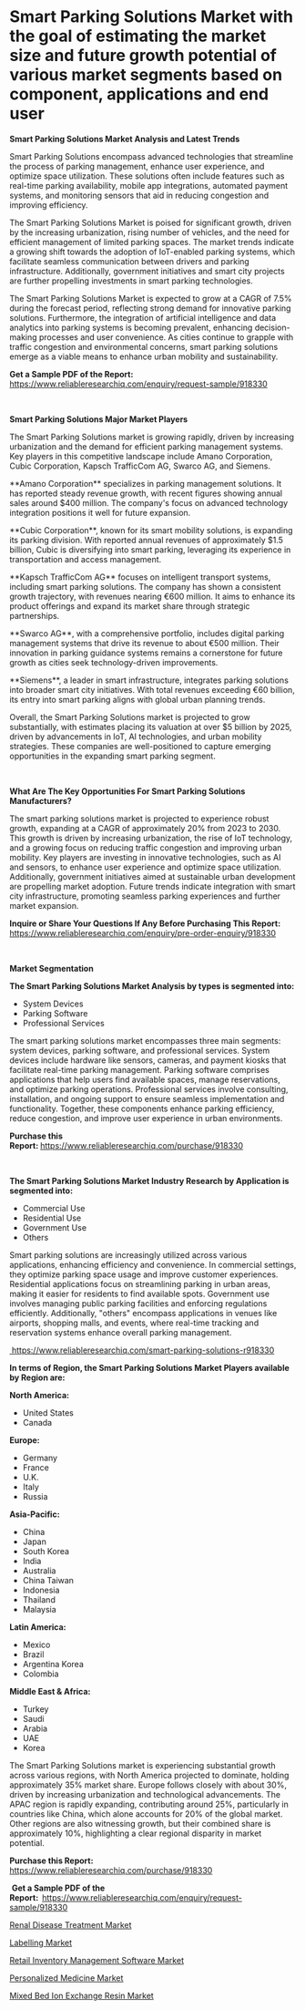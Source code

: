 <p><h1>Smart Parking Solutions Market with the goal of estimating the market size and future growth potential of various market segments based on component, applications and end user</h1></p><p><strong>Smart Parking Solutions Market Analysis and Latest Trends</strong></p>
<p><p>Smart Parking Solutions encompass advanced technologies that streamline the process of parking management, enhance user experience, and optimize space utilization. These solutions often include features such as real-time parking availability, mobile app integrations, automated payment systems, and monitoring sensors that aid in reducing congestion and improving efficiency. </p><p>The Smart Parking Solutions Market is poised for significant growth, driven by the increasing urbanization, rising number of vehicles, and the need for efficient management of limited parking spaces. The market trends indicate a growing shift towards the adoption of IoT-enabled parking systems, which facilitate seamless communication between drivers and parking infrastructure. Additionally, government initiatives and smart city projects are further propelling investments in smart parking technologies.</p><p>The Smart Parking Solutions Market is expected to grow at a CAGR of 7.5% during the forecast period, reflecting strong demand for innovative parking solutions. Furthermore, the integration of artificial intelligence and data analytics into parking systems is becoming prevalent, enhancing decision-making processes and user convenience. As cities continue to grapple with traffic congestion and environmental concerns, smart parking solutions emerge as a viable means to enhance urban mobility and sustainability.</p></p>
<p><strong>Get a Sample PDF of the Report:&nbsp;</strong> <a href="https://www.reliableresearchiq.com/enquiry/request-sample/918330?utm_campaign=1082&utm_medium=2&utm_source=Github&utm_content=ia&utm_term=07032025&utm_id=smart-parking-solutions">https://www.reliableresearchiq.com/enquiry/request-sample/918330</a></p>
<p>&nbsp;</p>
<p><strong>Smart Parking Solutions Major Market Players</strong></p>
<p><p>The Smart Parking Solutions market is growing rapidly, driven by increasing urbanization and the demand for efficient parking management systems. Key players in this competitive landscape include Amano Corporation, Cubic Corporation, Kapsch TrafficCom AG, Swarco AG, and Siemens.</p><p>**Amano Corporation** specializes in parking management solutions. It has reported steady revenue growth, with recent figures showing annual sales around $400 million. The company's focus on advanced technology integration positions it well for future expansion.</p><p>**Cubic Corporation**, known for its smart mobility solutions, is expanding its parking division. With reported annual revenues of approximately $1.5 billion, Cubic is diversifying into smart parking, leveraging its experience in transportation and access management.</p><p>**Kapsch TrafficCom AG** focuses on intelligent transport systems, including smart parking solutions. The company has shown a consistent growth trajectory, with revenues nearing €600 million. It aims to enhance its product offerings and expand its market share through strategic partnerships.</p><p>**Swarco AG**, with a comprehensive portfolio, includes digital parking management systems that drive its revenue to about €500 million. Their innovation in parking guidance systems remains a cornerstone for future growth as cities seek technology-driven improvements.</p><p>**Siemens**, a leader in smart infrastructure, integrates parking solutions into broader smart city initiatives. With total revenues exceeding €60 billion, its entry into smart parking aligns with global urban planning trends.</p><p>Overall, the Smart Parking Solutions market is projected to grow substantially, with estimates placing its valuation at over $5 billion by 2025, driven by advancements in IoT, AI technologies, and urban mobility strategies. These companies are well-positioned to capture emerging opportunities in the expanding smart parking segment.</p></p>
<p>&nbsp;</p>
<p><strong>What Are The Key Opportunities For Smart Parking Solutions Manufacturers?</strong></p>
<p><p>The smart parking solutions market is projected to experience robust growth, expanding at a CAGR of approximately 20% from 2023 to 2030. This growth is driven by increasing urbanization, the rise of IoT technology, and a growing focus on reducing traffic congestion and improving urban mobility. Key players are investing in innovative technologies, such as AI and sensors, to enhance user experience and optimize space utilization. Additionally, government initiatives aimed at sustainable urban development are propelling market adoption. Future trends indicate integration with smart city infrastructure, promoting seamless parking experiences and further market expansion.</p></p>
<p><strong>Inquire or Share Your Questions If Any Before Purchasing This Report:</strong> <a href="https://www.reliableresearchiq.com/enquiry/pre-order-enquiry/918330?utm_campaign=1082&utm_medium=2&utm_source=Github&utm_content=ia&utm_term=07032025&utm_id=smart-parking-solutions">https://www.reliableresearchiq.com/enquiry/pre-order-enquiry/918330</a></p>
<p>&nbsp;</p>
<p><strong>Market Segmentation</strong></p>
<p><strong>The Smart Parking Solutions Market Analysis by types is segmented into:</strong></p>
<p><ul><li>System Devices</li><li>Parking Software</li><li>Professional Services</li></ul></p>
<p><p>The smart parking solutions market encompasses three main segments: system devices, parking software, and professional services. System devices include hardware like sensors, cameras, and payment kiosks that facilitate real-time parking management. Parking software comprises applications that help users find available spaces, manage reservations, and optimize parking operations. Professional services involve consulting, installation, and ongoing support to ensure seamless implementation and functionality. Together, these components enhance parking efficiency, reduce congestion, and improve user experience in urban environments.</p></p>
<p><strong>Purchase this Report:&nbsp;</strong><a href="https://www.reliableresearchiq.com/purchase/918330?utm_campaign=1082&utm_medium=2&utm_source=Github&utm_content=ia&utm_term=07032025&utm_id=smart-parking-solutions">https://www.reliableresearchiq.com/purchase/918330</a></p>
<p>&nbsp;</p>
<p><strong>The Smart Parking Solutions Market Industry Research by Application is segmented into:</strong></p>
<p><ul><li>Commercial Use</li><li>Residential Use</li><li>Government Use</li><li>Others</li></ul></p>
<p><p>Smart parking solutions are increasingly utilized across various applications, enhancing efficiency and convenience. In commercial settings, they optimize parking space usage and improve customer experiences. Residential applications focus on streamlining parking in urban areas, making it easier for residents to find available spots. Government use involves managing public parking facilities and enforcing regulations efficiently. Additionally, "others" encompass applications in venues like airports, shopping malls, and events, where real-time tracking and reservation systems enhance overall parking management.</p></p>
<p><a href="https://www.reliableresearchiq.com/smart-parking-solutions-r918330?utm_campaign=1082&utm_medium=2&utm_source=Github&utm_content=ia&utm_term=07032025&utm_id=smart-parking-solutions">&nbsp;https://www.reliableresearchiq.com/smart-parking-solutions-r918330</a></p>
<p><strong>In terms of Region, the Smart Parking Solutions Market Players available by Region are:</strong></p>
<p>
    <p> <strong> North America: </strong>
        <ul>
            <li>United States</li>
            <li>Canada</li>
        </ul>
        </p> 
    <p> <strong> Europe: </strong>
        <ul>
            <li>Germany</li>
            <li>France</li>
            <li>U.K.</li>
            <li>Italy</li>
            <li>Russia</li>
        </ul>
        </p> 
    <p> <strong> Asia-Pacific: </strong>
        <ul>
            <li>China</li>
            <li>Japan</li>
            <li>South Korea</li>
            <li>India</li>
            <li>Australia</li>
            <li>China Taiwan</li>
            <li>Indonesia</li>
            <li>Thailand</li>
            <li>Malaysia</li>
        </ul>
        </p> 
    <p> <strong> Latin America: </strong>
        <ul>
            <li>Mexico</li>
            <li>Brazil</li>
            <li>Argentina Korea</li>
            <li>Colombia</li>
        </ul>
        </p> 
    <p> <strong> Middle East & Africa: </strong>
        <ul>
            <li>Turkey</li>
            <li>Saudi</li>
            <li>Arabia</li>
            <li>UAE</li>
            <li>Korea</li>
        </ul>
    </p>
    </p>
<p><p>The Smart Parking Solutions market is experiencing substantial growth across various regions, with North America projected to dominate, holding approximately 35% market share. Europe follows closely with about 30%, driven by increasing urbanization and technological advancements. The APAC region is rapidly expanding, contributing around 25%, particularly in countries like China, which alone accounts for 20% of the global market. Other regions are also witnessing growth, but their combined share is approximately 10%, highlighting a clear regional disparity in market potential.</p></p>
<p><strong>Purchase this Report: </strong><a href="https://www.reliableresearchiq.com/purchase/918330?utm_campaign=1082&utm_medium=2&utm_source=Github&utm_content=ia&utm_term=07032025&utm_id=smart-parking-solutions">https://www.reliableresearchiq.com/purchase/918330</a></p>
<p>&nbsp;<strong>Get a Sample PDF of the Report:&nbsp;&nbsp;</strong><a href="https://www.reliableresearchiq.com/enquiry/request-sample/918330?utm_campaign=1082&utm_medium=2&utm_source=Github&utm_content=ia&utm_term=07032025&utm_id=smart-parking-solutions">https://www.reliableresearchiq.com/enquiry/request-sample/918330</a></p>
<p><strong></strong></p>
<p><p><a href="https://github.com/aijazdeitzbq/Market-Research-Report-List-1/blob/main/renal-disease-treatment-market.md?utm_campaign=1082&utm_medium=2&utm_source=Github&utm_content=ia&utm_term=07032025&utm_id=smart-parking-solutions">Renal Disease Treatment Market</a></p><p><a href="https://github.com/bocksovers0r/Market-Research-Report-List-1/blob/main/labelling-market.md?utm_campaign=1082&utm_medium=2&utm_source=Github&utm_content=ia&utm_term=07032025&utm_id=smart-parking-solutions">Labelling Market</a></p><p><a href="https://github.com/gambokaiohjr/Market-Research-Report-List-1/blob/main/retail-inventory-management-software-market.md?utm_campaign=1082&utm_medium=2&utm_source=Github&utm_content=ia&utm_term=07032025&utm_id=smart-parking-solutions">Retail Inventory Management Software Market</a></p><p><a href="https://github.com/skoppmerlib9/Market-Research-Report-List-1/blob/main/personalized-medicine-market.md?utm_campaign=1082&utm_medium=2&utm_source=Github&utm_content=ia&utm_term=07032025&utm_id=smart-parking-solutions">Personalized Medicine Market</a></p><p><a href="https://github.com/saimntamiki/Market-Research-Report-List-1/blob/main/mixed-bed-ion-exchange-resin-market.md?utm_campaign=1082&utm_medium=2&utm_source=Github&utm_content=ia&utm_term=07032025&utm_id=smart-parking-solutions">Mixed Bed Ion Exchange Resin Market</a></p></p>